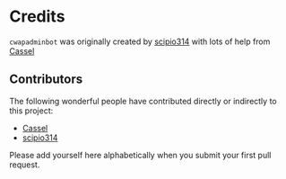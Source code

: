Credits
=======

``cwapadminbot`` was originally created by [scipio314](https://t.me/scipio314) with lots of help from 
[Cassel](https://t.me/CasselAF)

Contributors
------------

The following wonderful people have contributed directly or indirectly to this project:

- [Cassel](https://t.me/CasselAF)
- [scipio314](https://t.me/scipio314)

Please add yourself here alphabetically when you submit your first pull request.
